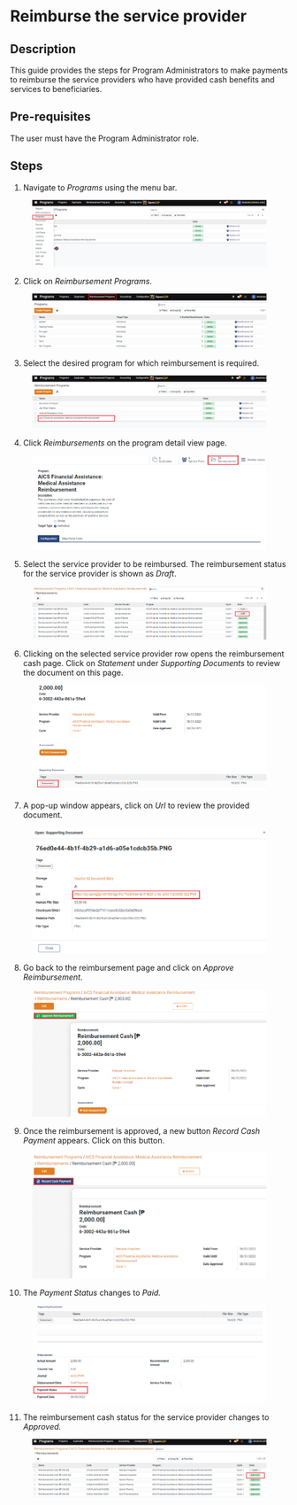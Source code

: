 # Reimburse the service provider

## Description

This guide provides the steps for Program Administrators to make payments to reimburse the service providers who have provided cash benefits and services to beneficiaries.

## Pre-requisites

The user must have the Program Administrator role.

## Steps

1. Navigate to _Programs_ using the menu bar.

<figure><img src="../../.gitbook/assets/reimburse-home (1).png" alt=""><figcaption></figcaption></figure>

2. Click on _Reimbursement Programs_.

<figure><img src="../../.gitbook/assets/reimburse-program.png" alt=""><figcaption></figcaption></figure>

3. Select the desired program for which reimbursement is required.

<figure><img src="../../.gitbook/assets/reimburse-create-page (1).png" alt=""><figcaption></figcaption></figure>

4. Click _Reimbursements_ on the program detail view page.

<figure><img src="../../.gitbook/assets/reimburse-detailed-program (4).png" alt=""><figcaption></figcaption></figure>

5. Select the service provider to be reimbursed. The reimbursement status for the service provider is shown as _Draft_.

<figure><img src="../../.gitbook/assets/reimburse-all-reimbursement (1).png" alt=""><figcaption></figcaption></figure>

6. Clicking on the selected service provider row opens the reimbursement cash page. Click on _Statement_ under _Supporting Documents_ to review the document on this page.

<figure><img src="../../.gitbook/assets/reimbursement-statement (2).png" alt=""><figcaption></figcaption></figure>

7. A pop-up window appears, click on _Url_ to review the provided document.

<figure><img src="../../.gitbook/assets/reimbursement-pop-up (1).png" alt=""><figcaption></figcaption></figure>

8. Go back to the reimbursement page and click on _Approve Reimbursement_.

<figure><img src="../../.gitbook/assets/reimburse-approve.png" alt=""><figcaption></figcaption></figure>

9. Once the reimbursement is approved, a new button _Record Cash Payment_ appears. Click on this button.

<figure><img src="../../.gitbook/assets/reimburse-record-cash-payment (1).png" alt=""><figcaption></figcaption></figure>

10. The _Payment Status_ changes to _Paid._

<figure><img src="../../.gitbook/assets/reimburse-paid (1).png" alt=""><figcaption></figcaption></figure>

11. The reimbursement cash status for the service provider changes to _Approved._

<figure><img src="../../.gitbook/assets/reimburse-approved (2) (1).png" alt=""><figcaption></figcaption></figure>
